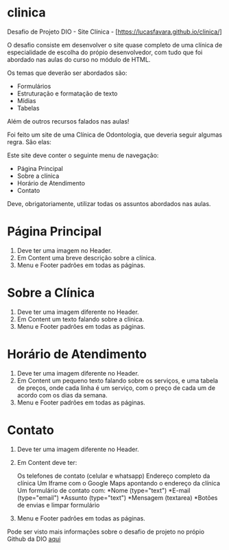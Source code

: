 # clinica

 Desafio de Projeto DIO - Site Clínica - [https://lucasfavara.github.io/clinica/]

 O desafio consiste em desenvolver o site quase completo de uma clínica de especialidade de escolha do própio desenvolvedor, com tudo que foi abordado nas aulas do curso no módulo de HTML.

Os temas que deverão ser abordados são:

* Formulários
* Estruturação e formatação de texto
* Mídias
* Tabelas

Além de outros recursos falados nas aulas!

Foi feito um site de uma Clínica de Odontologia, que deveria seguir algumas regra. Sâo elas:

Este site deve conter o seguinte menu de navegação:

* Página Principal
* Sobre a clínica
* Horário de Atendimento
* Contato

Deve, obrigatoriamente, utilizar todas os assuntos abordados nas aulas.

# Página Principal

1. Deve ter uma imagem no Header.
2. Em Content uma breve descrição sobre a clínica.
3. Menu e Footer padrões em todas as páginas.

# Sobre a Clínica

1. Deve ter uma imagem diferente no Header.
2. Em Content um texto falando sobre a clínica.
3. Menu e Footer padrões em todas as páginas.

# Horário de Atendimento

1. Deve ter uma imagem diferente no Header.
2. Em Content um pequeno texto falando sobre os serviços, e uma tabela de preços, onde cada linha é um serviço, com o preço de cada um de acordo com os dias da semana.
3. Menu e Footer padrões em todas as páginas.

# Contato

1. Deve ter uma imagem diferente no Header.

2. Em Content deve ter:

    Os telefones de contato (celular e whatsapp)
    Endereço completo da clínica
    Um Iframe com o Google Maps apontando o endereço da clínica
    Um formulário de contato com:
        *Nome (type="text")
        *E-mail (type="email")
        *Assunto (type="text")
        *Mensagem (textarea)
        *Botões de envias e limpar formulário
5. Menu e Footer padrões em todas as páginas.


Pode ser visto mais informações sobre o desafio de projeto no própio Github da DIO [aqui](https://github.com/digitalinnovationone/trilha-html-modulo-2)

